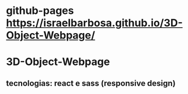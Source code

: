 # github-pages https://israelbarbosa.github.io/3D-Object-Webpage/

# 3D-Object-Webpage
## tecnologias: react e sass (responsive design)